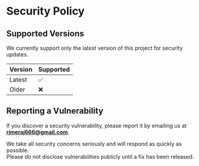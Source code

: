 # Security Policy

## Supported Versions

We currently support only the latest version of this project for security updates.

| Version | Supported |
| ------- | --------- |
| Latest  | ✅        |
| Older   | ❌        |

## Reporting a Vulnerability

If you discover a security vulnerability, please report it by emailing us at **rjmeraj666@gmail.com**.

We take all security concerns seriously and will respond as quickly as possible.  
Please do not disclose vulnerabilities publicly until a fix has been released.
